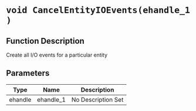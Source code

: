 # `void CancelEntityIOEvents(ehandle_1 )`
## Function Description
Create all I/O events for a particular entity
## Parameters
Type|Name|Description
--|--|--
ehandle|ehandle_1|No Description Set
